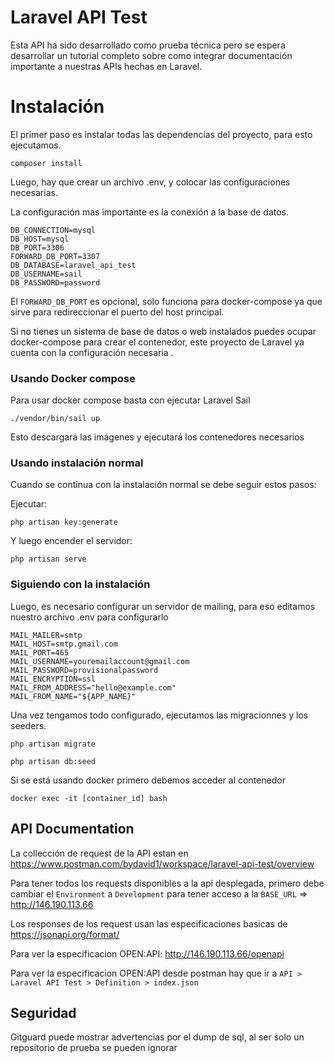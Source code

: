 # Laravel API Test

Esta API ha sido desarrollado como prueba técnica pero se espera desarrollar un tutorial completo sobre como integrar documentación importante a nuestras APIs hechas en Laravel.


# Instalación 
El primer paso es instalar todas las dependencias del proyecto, para esto ejecutamos.

```
composer install
```

Luego, hay que crear un archivo .env, y colocar las configuraciones necesarias.

La configuración mas importante es la conexión a la base de datos.

```
DB_CONNECTION=mysql
DB_HOST=mysql
DB_PORT=3306
FORWARD_DB_PORT=3307
DB_DATABASE=laravel_api_test
DB_USERNAME=sail
DB_PASSWORD=password
```

El `FORWARD_DB_PORT` es opcional,  solo funciona para docker-compose ya que sirve para redireccionar el puerto del host principal.

Si no tienes un sistema de base de datos o web instalados puedes ocupar docker-compose para crear el contenedor, este proyecto de Laravel ya cuenta con la configuración necesaria .
 
### Usando Docker compose
 Para usar docker compose basta con ejecutar Laravel Sail

```
./vendor/bin/sail up
```

Esto descargará las imágenes y ejecutará los contenedores necesarios

### Usando instalación normal

Cuando se continua con la instalación normal se debe seguir estos pasos:

Ejecutar:

```
php artisan key:generate
```

Y luego encender el servidor:

```
php artisan serve
```

### Siguiendo con la instalación

Luego, es necesario configurar un servidor de mailing, para eso editamos nuestro archivo .env para configurarlo

```
MAIL_MAILER=smtp
MAIL_HOST=smtp.gmail.com
MAIL_PORT=465
MAIL_USERNAME=youremailaccount@gmail.com
MAIL_PASSWORD=provisionalpassword
MAIL_ENCRYPTION=ssl
MAIL_FROM_ADDRESS="hello@example.com"
MAIL_FROM_NAME="${APP_NAME}"
```

Una vez tengamos todo configurado, ejecutamos las migracionnes y los seeders.


```
php artisan migrate
```

```
php artisan db:seed
```

Si se está usando docker primero debemos acceder al contenedor 

```
docker exec -it [container_id] bash
```

## API Documentation

La collección de request de la API estan en https://www.postman.com/bydavid1/workspace/laravel-api-test/overview

Para tener todos los requests disponibles a la api desplegada, primero debe cambiar el `Environment` a `Development` para tener acceso a la `BASE_URL` => http://146.190.113.66

Los responses de los request usan las especificaciones basicas de https://jsonapi.org/format/

Para ver la especificacion OPEN:API: http://146.190.113.66/openapi

Para ver la especificacion OPEN:API desde postman hay que ir a `API > Laravel API Test > Definition > index.json`

## Seguridad

Gitguard puede mostrar advertencias por el dump de sql, al ser solo un repositorio de prueba se pueden ignorar



